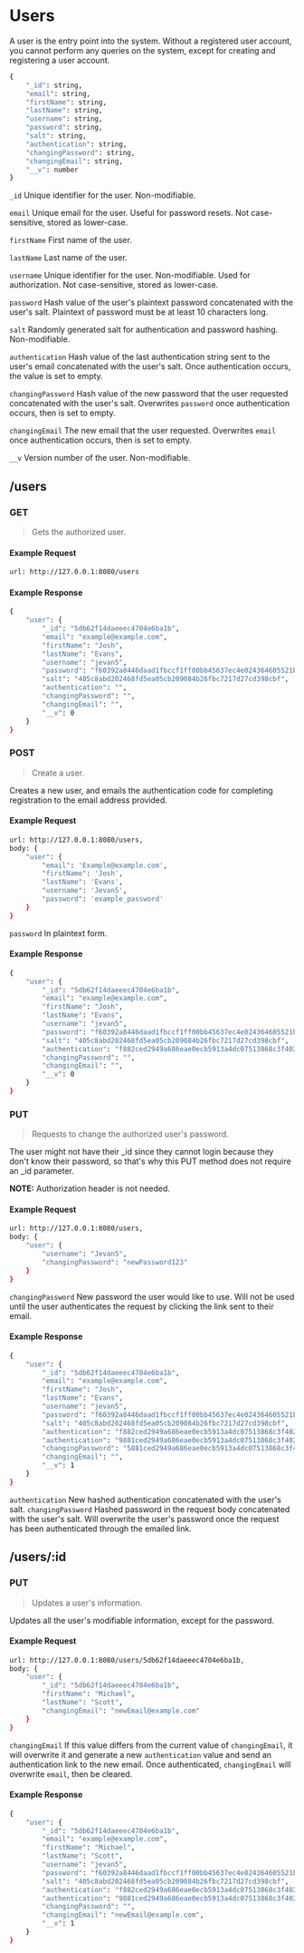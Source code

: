 # Users

A user is the entry point into the system. Without a registered user account, you cannot perform any queries on the system, except for creating and registering a user account.

```sh
{
    "_id": string,
    "email": string,
    "firstName": string,
    "lastName": string,
    "username": string,
    "password": string,
    "salt": string,
    "authentication": string,
    "changingPassword": string,
    "changingEmail": string,
    "__v": number
}
```

`_id` Unique identifier for the user. Non-modifiable.

`email` Unique email for the user. Useful for password resets. Not case-sensitive, stored as lower-case.

`firstName` First name of the user.

`lastName` Last name of the user.

`username` Unique identifier for the user. Non-modifiable. Used for authorization. Not case-sensitive, stored as lower-case.

`password` Hash value of the user's plaintext password concatenated with the user's salt. Plaintext of password must be at least 10 characters long.

`salt` Randomly generated salt for authentication and password hashing. Non-modifiable.

`authentication` Hash value of the last authentication string sent to the user's email concatenated with the user's salt. Once authentication occurs, the value is set to empty.

`changingPassword` Hash value of the new password that the user requested concatenated with the user's salt. Overwrites `password` once authentication occurs, then is set to empty.

`changingEmail` The new email that the user requested. Overwrites `email` once authentication occurs, then is set to empty.

`__v` Version number of the user. Non-modifiable.

## /users

### GET

> Gets the authorized user.

#### Example Request
```sh
url: http://127.0.0.1:8080/users
```

#### Example Response
```sh
{
    "user": {
        "_id": "5db62f14daeeec4704e6ba1b",
        "email": "example@example.com",
        "firstName": "Josh",
        "lastName": "Evans",
        "username": "jevan5",
        "password": "f60392a8446daad1fbccf1ff00bb45637ec4e024364605521b4540188b14d1aa587b03a03e804283faa642c92a77272f88f590e92a060d90112457d752d7301b",
        "salt": "405c8abd202468fd5ea05cb209084b26fbc7217d27cd398cbf",
        "authentication": "",
        "changingPassword": "",
        "changingEmail": "",
        "__v": 0
    }
}
```

### POST

> Create a user.

Creates a new user, and emails the authentication code for completing registration to the email address provided.

#### Example Request

```sh
url: http://127.0.0.1:8080/users,
body: {
    "user": {
        "email": 'Example@example.com',
        "firstName": 'Josh',
        "lastName": 'Evans',
        "username": 'Jevan5',
        "password": 'example_password'
    }
}
```

`password` In plaintext form.

#### Example Response

```sh
{
    "user": {
        "_id": "5db62f14daeeec4704e6ba1b",
        "email": "example@example.com",
        "firstName": "Josh",
        "lastName": "Evans",
        "username": "jevan5",
        "password": "f60392a8446daad1fbccf1ff00bb45637ec4e024364605521b4540188b14d1aa587b03a03e804283faa642c92a77272f88f590e92a060d90112457d752d7301b",
        "salt": "405c8abd202468fd5ea05cb209084b26fbc7217d27cd398cbf",
        "authentication": "f882ced2949a686eae0ecb5913a4dc07513868c3f402d2980f8be4d261ae1e87e4caf4c96365555c7878ac4f064af8062a49e81e02b3d5b287ccfc8195206f6a",
        "changingPassword": "",
        "changingEmail": "",
        "__v": 0
    }
}
```

### PUT

> Requests to change the authorized user's password.

The user might not have their _id since they cannot login because they don't know their password, so that's why this PUT method does not require an _id parameter.

**NOTE:** Authorization header is not needed.

#### Example Request

```sh
url: http://127.0.0.1:8080/users,
body: {
    "user": {
        "username": "Jevan5",
        "changingPassword": "newPassword123"
    }
}
```

`changingPassword` New password the user would like to use. Will not be used until the user authenticates the request by clicking the link sent to their email.

#### Example Response

```sh
{
    "user": {
        "_id": "5db62f14daeeec4704e6ba1b",
        "email": "example@example.com",
        "firstName": "Josh",
        "lastName": "Evans",
        "username": "jevan5",
        "password": "f60392a8446daad1fbccf1ff00bb45637ec4e024364605521b4540188b14d1aa587b03a03e804283faa642c92a77272f88f590e92a060d90112457d752d7301b",
        "salt": "405c8abd202468fd5ea05cb209084b26fbc7217d27cd398cbf",
        "authentication": "f882ced2949a686eae0ecb5913a4dc07513868c3f402d2980f8be4d261ae1e87e4caf4c96365555c7878ac4f064af8062a49e81e02b3d5b287ccfc8195206f6a",
        "authentication": "9881ced2949a686eae0ecb5913a4dc07513868c3f402d2980f8be4d261ae1e87e4caf4c96365555c7878ac4f064af8062a49e81e02b3d5b287ccfc8195205ea",
        "changingPassword": "5881ced2949a686eae0ecb5913a4dc07513868c3f402d2980f8be4d261ae1e87e4caf4c96365555c7878ac4f064af8062a49e81e02b3d5b287ccfc8195205f0",
        "changingEmail": "",
        "__v": 1
    }
}
```

`authentication` New hashed authentication concatenated with the user's salt.
`changingPassword` Hashed password in the request body concatenated with the user's salt. Will overwrite the user's password once the request has been authenticated through the emailed link.

## /users/:id

### PUT

> Updates a user's information.

Updates all the user's modifiable information, except for the password.

#### Example Request

```sh
url: http://127.0.0.1:8080/users/5db62f14daeeec4704e6ba1b,
body: {
    "user": {
        "_id": "5db62f14daeeec4704e6ba1b",
        "firstName": "Michael",
        "lastName": "Scott",
        "changingEmail": "newEmail@example.com"
    }
}
```

`changingEmail` If this value differs from the current value of `changingEmail`, it will overwrite it and generate a new `authentication` value and send an authentication link to the new email. Once authenticated, `changingEmail` will overwrite  `email`, then be cleared.

#### Example Response

```sh
{
    "user": {
        "_id": "5db62f14daeeec4704e6ba1b",
        "email": "example@example.com",
        "firstName": "Michael",
        "lastName": "Scott",
        "username": "jevan5",
        "password": "f60392a8446daad1fbccf1ff00bb45637ec4e024364605521b4540188b14d1aa587b03a03e804283faa642c92a77272f88f590e92a060d90112457d752d7301b",
        "salt": "405c8abd202468fd5ea05cb209084b26fbc7217d27cd398cbf",
        "authentication": "f882ced2949a686eae0ecb5913a4dc07513868c3f402d2980f8be4d261ae1e87e4caf4c96365555c7878ac4f064af8062a49e81e02b3d5b287ccfc8195206f6a",
        "authentication": "9881ced2949a686eae0ecb5913a4dc07513868c3f402d2980f8be4d261ae1e87e4caf4c96365555c7878ac4f064af8062a49e81e02b3d5b287ccfc8195205ea",
        "changingPassword": "",
        "changingEmail": "newEmail@example.com",
        "__v": 1
    }
}
```